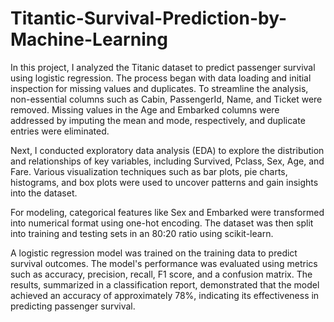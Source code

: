 # Titantic-Survival-Prediction-by-Machine-Learning
In this project, I analyzed the Titanic dataset to predict passenger survival using logistic regression. The process began with data loading and initial inspection for missing values and duplicates. To streamline the analysis, non-essential columns such as Cabin, PassengerId, Name, and Ticket were removed. Missing values in the Age and Embarked columns were addressed by imputing the mean and mode, respectively, and duplicate entries were eliminated.

Next, I conducted exploratory data analysis (EDA) to explore the distribution and relationships of key variables, including Survived, Pclass, Sex, Age, and Fare. Various visualization techniques such as bar plots, pie charts, histograms, and box plots were used to uncover patterns and gain insights into the dataset.

For modeling, categorical features like Sex and Embarked were transformed into numerical format using one-hot encoding. The dataset was then split into training and testing sets in an 80:20 ratio using scikit-learn.

A logistic regression model was trained on the training data to predict survival outcomes. The model's performance was evaluated using metrics such as accuracy, precision, recall, F1 score, and a confusion matrix. The results, summarized in a classification report, demonstrated that the model achieved an accuracy of approximately 78%, indicating its effectiveness in predicting passenger survival.
